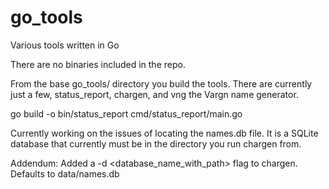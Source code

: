 # go_tools
Various tools written in Go

There are no binaries included in the repo. 

From the base go_tools/ directory you build the tools. There
are currently just a few, status_report, chargen, and vng 
the Vargn name generator.

  go build -o bin/status_report  cmd/status_report/main.go

Currently working on the issues of locating the names.db file.
It is a SQLite database that currently must be in the directory
you run chargen from.

  Addendum: Added a -d <database_name_with_path> flag to chargen.
    Defaults to data/names.db


